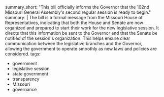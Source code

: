 summary_short: "This bill officially informs the Governor that the 102nd Missouri General Assembly's second regular session is ready to begin."
summary: |
  The bill is a formal message from the Missouri House of Representatives, indicating that both the House and Senate are now organized and prepared to start their work for the new legislative session. It directs that this information be sent to the Governor and that the Senate be notified of the session's organization. This helps ensure clear communication between the legislative branches and the Governor, allowing the government to operate smoothly as new laws and policies are considered.
tags:
  - government
  - legislative session
  - state government
  - transparency
  - Missouri
  - governance
